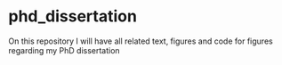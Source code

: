 # phd_dissertation
On this repository I will have all related text, figures and code for figures regarding my PhD dissertation
